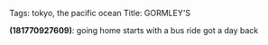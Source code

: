 Tags: tokyo, the pacific ocean
Title: GORMLEY'S
  
**(181770927609)**: going home starts with a bus ride got a day back